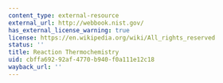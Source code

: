 ```yaml
---
content_type: external-resource
external_url: http://webbook.nist.gov/
has_external_license_warning: true
license: https://en.wikipedia.org/wiki/All_rights_reserved
status: ''
title: Reaction Thermochemistry
uid: cbffa692-92af-4770-b940-f0a111e12c18
wayback_url: ''
---
```

